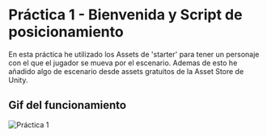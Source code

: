 # Práctica 1 - Bienvenida y Script de posicionamiento
 En esta práctica he utilizado los Assets de 'starter' para tener un personaje con el que el jugador se mueva por el escenario. Ademas de esto he añadido algo de escenario desde assets gratuitos de la Asset Store de Unity.

## Gif del funcionamiento

![Práctica 1](Practica1-II_gif.gif)
